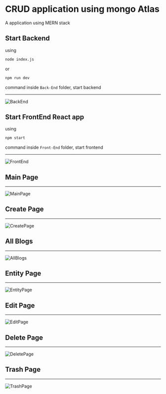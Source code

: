 # CRUD application using mongo Atlas
A application using MERN stack

## Start Backend
using
```cmd
node index.js
```
or
```cmd
npm run dev
```
command inside ```Back-End``` folder, start backend
<hr/>

![BackEnd](https://github.com/Bhushan-Wagh98/CRUD-using-mongo-Atlas/blob/main/Images/backendVS.png)

## Start FrontEnd React app
using 
```cmd
npm start
```
command inside ```Front-End``` folder, start frontend
<hr/>

![FrontEnd](https://github.com/Bhushan-Wagh98/CRUD-using-mongo-Atlas/blob/main/Images/FrontEndVS.png)

## Main Page
<hr/>

![MainPage](https://github.com/Bhushan-Wagh98/CRUD-using-mongo-Atlas/blob/main/Images/MainPage.png)

## Create Page
<hr/>

![CreatePage](https://github.com/Bhushan-Wagh98/CRUD-using-mongo-Atlas/blob/main/Images/CreatePage.png)

## All Blogs
<hr/>

![AllBlogs](https://github.com/Bhushan-Wagh98/CRUD-using-mongo-Atlas/blob/main/Images/AllBlogs.png)

## Entity Page
<hr/>

![EntityPage](https://github.com/Bhushan-Wagh98/CRUD-using-mongo-Atlas/blob/main/Images/EntityPage.png)

## Edit Page
<hr/>

![EditPage](https://github.com/Bhushan-Wagh98/CRUD-using-mongo-Atlas/blob/main/Images/EditPage.png)

## Delete Page
<hr/>

![DeletePage](https://github.com/Bhushan-Wagh98/CRUD-using-mongo-Atlas/blob/main/Images/DeletePage.png)

## Trash Page
<hr/>

![TrashPage](https://github.com/Bhushan-Wagh98/CRUD-using-mongo-Atlas/blob/main/Images/TrashPage.png)
